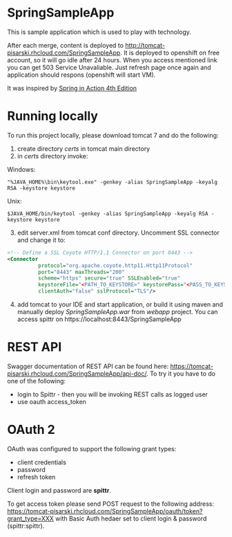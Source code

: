 # SpringSampleApp

This is sample application which is used to play with technology.

After each merge, content is deployed to http://tomcat-pisarski.rhcloud.com/SpringSampleApp. It is deployed to openshift on free account, so it will go idle after 24 hours. When you access mentioned link you can get 503 Service Unavaliable. Just refresh page once again and application should respons (openshift will start VM).

It was inspired by [Spring in Action 4th Edition](http://www.amazon.com/Spring-Action-Craig-Walls/dp/161729120X)

# Running locally

To run this project locally, please download tomcat 7 and do the following:
 1. create directory _certs_ in tomcat main directory
 2. in _certs_ directory invoke:		
	
 Windows:

 `"%JAVA_HOME%\bin\keytool.exe" -genkey -alias SpringSampleApp -keyalg RSA -keystore keystore`

 Unix:

 `$JAVA_HOME/bin/keytool -genkey -alias SpringSampleApp -keyalg RSA -keystore keystore`

 3. edit server.xml from tomcat conf directory. Uncomment SSL connector and change it to:

 ```xml
<!-- Define a SSL Coyote HTTP/1.1 Connector on port 8443 -->
<Connector
           protocol="org.apache.coyote.http11.Http11Protocol"
           port="8443" maxThreads="200"
           scheme="https" secure="true" SSLEnabled="true"
           keystoreFile="<PATH_TO_KEYSTORE>" keystorePass="<PASS_TO_KEYSTORE>"
           clientAuth="false" sslProtocol="TLS"/>
```
		   
 4. add tomcat to your IDE and start application, or build it using maven and manually deploy _SpringSampleApp.war_ from _webapp_ project. You can access spittr on https://localhost:8443/SpringSampleApp

# REST API
Swagger documentation of REST API can be found here: https://tomcat-pisarski.rhcloud.com/SpringSampleApp/api-doc/. To try it you have to do one of the following:

 - login to Spittr - then you will be invoking REST calls as logged user
 - use oauth access_token

# OAuth 2
OAuth was configured to support the following grant types:

 - client credentials
 - password
 - refresh token

Client login and password are **spittr**.

To get access token please send POST request to the following address: 
https://tomcat-pisarski.rhcloud.com/SpringSampleApp/oauth/token?grant_type=XXX
with Basic Auth hedaer set to client login & password (spittr:spittr).


